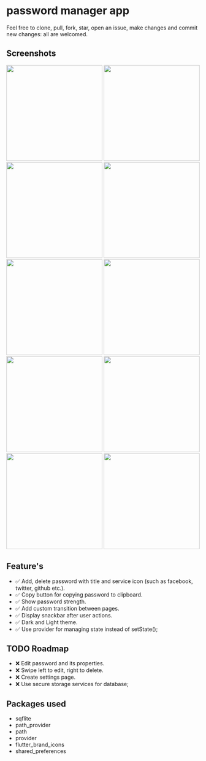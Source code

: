 # password manager app

Feel free to clone, pull, fork, star, open an issue, make changes and commit new changes: all are welcomed.

## Screenshots
<img src="https://raw.githubusercontent.com/kamranbekirovyz/password-manager-app/master/assets/screenshots/1.png" width="250"> <img src="https://raw.githubusercontent.com/kamranbekirovyz/password-manager-app/master/assets/screenshots/2.png" width="250"> <img src="https://raw.githubusercontent.com/kamranbekirovyz/password-manager-app/master/assets/screenshots/3.png" width="250"> 
<img src="https://raw.githubusercontent.com/kamranbekirovyz/password-manager-app/master/assets/screenshots/4.png" width="250">  <img src="https://raw.githubusercontent.com/kamranbekirovyz/password-manager-app/master/assets/screenshots/5.png" width="250"> <img src="https://raw.githubusercontent.com/kamranbekirovyz/password-manager-app/master/assets/screenshots/6.png" width="250">
<img src="https://raw.githubusercontent.com/kamranbekirovyz/password-manager-app/master/assets/screenshots/7.png" width="250"> <img src="https://raw.githubusercontent.com/kamranbekirovyz/password-manager-app/master/assets/screenshots/8.png" width="250"> <img src="https://raw.githubusercontent.com/kamranbekirovyz/password-manager-app/master/assets/screenshots/9.png" width="250">
 <img src="https://raw.githubusercontent.com/kamranbekirovyz/password-manager-app/master/assets/screenshots/10.png" width="250">

## Feature's
- :white_check_mark: Add, delete password with title and service icon (such as facebook, twitter, github etc.).
- :white_check_mark: Copy button for copying password to clipboard.
- :white_check_mark: Show password strength.
- :white_check_mark: Add custom transition between pages.
- :white_check_mark: Display snackbar after user actions.
- :white_check_mark: Dark and Light theme.
- :white_check_mark: Use provider for managing state instead of setState();

## TODO Roadmap
- :x: Edit password and its properties.
- :x: Swipe left to edit, right to delete.
- :x: Create settings page.
- :x: Use secure storage services for database;

## Packages used
-  sqflite
-  path_provider
-  path
-  provider
-  flutter_brand_icons
-  shared_preferences
